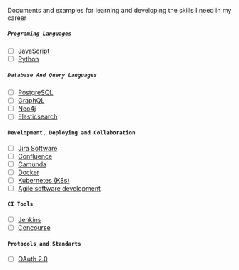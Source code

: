 Documents and examples for learning and developing the skills I need in my career 

##### `Programing Languages`
- [ ] [JavaScript](./JavaScript/README.md) <br />
- [ ] [Python](./Python/README.md) <br />

##### `Database And Query Languages`
- [ ] [PostgreSQL](./postgresql/README.md) <br />
- [ ] [GraphQL](./graphql/README.md) <br />
- [ ] [Neo4j](./neo4j/README.md) <br />
- [ ] [Elasticsearch ](./elasticsearch/README.md) <br />

#### `Development, Deploying and Collaboration` 
- [ ] [Jira Software](https://www.atlassian.com/software/jira)
- [ ] [Confluence ](https://www.atlassian.com/software/confluence)
- [ ] [Camunda](https://camunda.com/)
- [ ] [Docker](https://www.docker.com/)
- [ ] [Kubernetes (K8s)](https://kubernetes.io/)
- [ ] [Agile software development](https://www.agilealliance.org/agile101/agile-glossary/)

#### `CI Tools`
- [ ] [Jenkins](https://jenkins.io/)
- [ ] [Concourse](https://concourse-ci.org/)

#### `Protocols and Standarts`
- [ ] [OAuth 2.0](https://oauth.net/)

